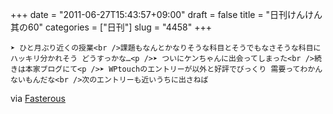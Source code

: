 +++
date = "2011-06-27T15:43:57+09:00"
draft = false
title = "日刊けんけん 其の60"
categories = ["日刊"]
slug = "4458"
+++


    ➤ ひと月ぶり近くの授業<br />課題もなんとかなりそうな科目とそうでもなさそうな科目にハッキリ分かれそう どうすっかな…<p />➤ ついにケンちゃんに出会ってしまった<br />続きは本家ブログにて<p />➤ WPtouchのエントリーが以外と好評でびっくり 需要ってわかんないもんだな<br />次のエントリーも近いうちに出さねば

<div class="posterous_quote_citation">via <a href="http://www.lastday.jp/2011/02/28/fasterous">Fasterous</a></div>
  
